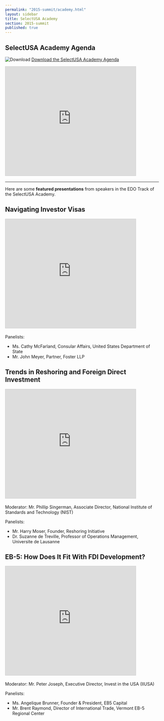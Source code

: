 ```yaml
---
permalink: "2015-summit/academy.html"
layout: sidebar
title: SelectUSA Academy
section: 2015-summit
published: true
---
```


## SelectUSA Academy Agenda

![Download](http://google.github.io/material-design-icons/action/svg/ic_get_app_24px.svg "Download") [Download the SelectUSA Academy Agenda](http://selectusasummit.com/images/SelectUSA-Academy-Agenda-3_16.pdf)

<iframe src="https://www.slideshare.net/slideshow/embed_code/key/I5GGLLPlAztISJ" width="427" height="356" frameborder="0" marginwidth="0" marginheight="0" scrolling="no" style="border:1px solid #CCC; border-width:1px; margin-bottom:5px; max-width: 100%;" allowfullscreen> </iframe>

---

Here are some **featured presentations** from speakers in the EDO Track of the SelectUSA Academy.

## Navigating Investor Visas

<iframe src="https://www.slideshare.net/slideshow/embed_code/key/xvKGQEqI2Bf1eF" width="427" height="356" frameborder="0" marginwidth="0" marginheight="0" scrolling="no" style="border:1px solid #CCC; border-width:1px; margin-bottom:5px; max-width: 100%;" allowfullscreen> </iframe> 

Panelists:

* Ms. Cathy McFarland, Consular Affairs, United States Department of State
* Mr. John Meyer, Partner, Foster LLP

## Trends in Reshoring and Foreign Direct Investment

<iframe src="https://www.slideshare.net/slideshow/embed_code/key/CaZxOdF1krnOIW" width="427" height="356" frameborder="0" marginwidth="0" marginheight="0" scrolling="no" style="border:1px solid #CCC; border-width:1px; margin-bottom:5px; max-width: 100%;" allowfullscreen> </iframe>

Moderator: Mr. Phillip Singerman, Associate Director, National Institute of Standards and Technology (NIST) 

Panelists: 

* Mr. Harry Moser, Founder, Reshoring Initiative 
* Dr. Suzanne de Treville, Professor of Operations Management, Universite de Lausanne

## EB-5: How Does It Fit With FDI Development?

<iframe src="https://www.slideshare.net/slideshow/embed_code/key/ygRW81kXb6CTFK" width="427" height="356" frameborder="0" marginwidth="0" marginheight="0" scrolling="no" style="border:1px solid #CCC; border-width:1px; margin-bottom:5px; max-width: 100%;" allowfullscreen> </iframe>

Moderator: Mr. Peter Joseph, Executive Director, Invest in the USA (IIUSA) 

Panelists: 

* Ms. Angelique Brunner, Founder & President, EB5 Capital 
* Mr. Brent Raymond, Director of International Trade, Vermont EB-5 Regional Center
